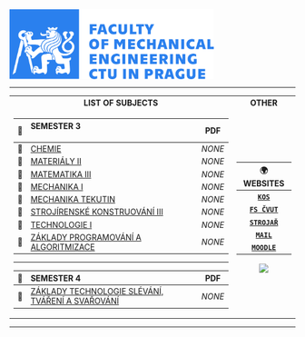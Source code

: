 <body>    
    <div>
        <img src="Images\CTU_logo_banner.png" width="360" align="center"/>
    </div>
</body>

<hr>

<table>
<tr><th>LIST OF SUBJECTS </th><th>OTHER</th></tr>
<tr><td>

|🔩|SEMESTER 3 &nbsp; &nbsp; &nbsp; &nbsp; &nbsp; &nbsp; &nbsp; &nbsp; &nbsp; &nbsp; &nbsp; &nbsp; &nbsp; &nbsp; &nbsp; &nbsp; &nbsp; &nbsp; &nbsp; &nbsp; &nbsp; &nbsp; &nbsp; &nbsp; &nbsp; &nbsp; &nbsp; &nbsp; &nbsp; &nbsp; &nbsp; &nbsp; &nbsp; &nbsp; &nbsp; &nbsp; &nbsp; |PDF|
|-|:-----|:-:|
|📘|<a href="Subjects/CHEM.md">CHEMIE</a>|*NONE*|
|📘|<a href="Subjects/MAT_II.md">MATERIÁLY II</a>|*NONE*|
|📘|<a href="Subjects/MA_III.md">MATEMATIKA III</a>|*NONE*|
|📘|<a href="Subjects/ME_I.md">MECHANIKA I</a>|*NONE*|
|📘|<a href="Subjects/ME_TEK.md">MECHANIKA TEKUTIN</a>|*NONE*|
|📘|<a href="Subjects/SK_III.md">STROJÍRENSKÉ KONSTRUOVÁNÍ III</a>|*NONE*|
|📘|<a href="Subjects/TE_I.md">TECHNOLOGIE I</a>|*NONE*
|📘|<a href="Subjects/ZPA.md">ZÁKLADY PROGRAMOVÁNÍ A ALGORITMIZACE</a>|*NONE*|
____

|🔩|SEMESTER 4|PDF|
|-|:-----|:-:|
|📘|<a href="Subjects/ZTE_I.md">ZÁKLADY TECHNOLOGIE SLÉVÁNÍ, TVÁŘENÍ A SVAŘOVÁNÍ</a>|*NONE*|

</td><td align="center">
    
|🌍 WEBSITES|
|:---:|
|[**`KOS`**](https://www.kos.cvut.cz/)| 
|[**`FS ČVUT`**](https://www.fs.cvut.cz/)|
|[**`STROJAŘ`**](https://www.strojar.com/)|
|[**`MAIL`**](https://my.fs.cvut.cz/services/portal/)|
|[**`MOODLE`**](https://moodle-vyuka.cvut.cz/my/)|

<div>
    <img src="Images\prevodovka.png" width="220" align="center"/>
</div>

</td></tr> </table>
<hr>
